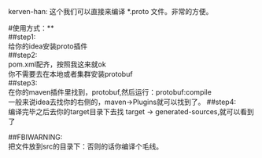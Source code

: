 kerven-han:
这个我们可以直接来编译 *.proto 文件。非常的方便。

#使用方式：**  
##step1:  
给你的idea安装proto插件  
##step2:  
pom.xml配齐，按照我这来就ok  
你不需要去在本地或者集群安装protobuf  
##step3:  
在你的maven插件里找到，protobuf,然后运行：protobuf:compile  
一般来说idea去找你的右侧的，maven->Plugins就可以找到了。
##step4:  
编译完毕之后去你的target目录下去找   target -> generated-sources,就可以看到了

##FBIWARNING:  
把文件放到src的目录下：否则的话你编译个毛线。
